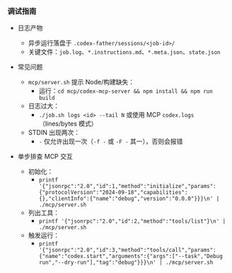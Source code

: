 ### 调试指南

- 日志产物
  - 异步运行落盘于 `.codex-father/sessions/<job-id>/`
  - 关键文件：`job.log`、`*.instructions.md`、`*.meta.json`、`state.json`

- 常见问题
  - `mcp/server.sh` 提示 Node/构建缺失：
    - 运行：`cd mcp/codex-mcp-server && npm install && npm run build`
  - 日志过大：
    - `./job.sh logs <id> --tail N` 或使用 MCP `codex.logs`（lines/bytes 模式）
  - STDIN 出现两次：
    - `-` 仅允许出现一次（`-f -` 或 `-F -` 其一），否则会报错

- 单步排查 MCP 交互
  - 初始化：
    - `printf '{"jsonrpc":"2.0","id":1,"method":"initialize","params":{"protocolVersion":"2024-09-18","capabilities":{},"clientInfo":{"name":"debug","version":"0.0.0"}}}\n' | ./mcp/server.sh`
  - 列出工具：
    - `printf '{"jsonrpc":"2.0","id":2,"method":"tools/list"}\n' | ./mcp/server.sh`
  - 触发运行：
    - `printf '{"jsonrpc":"2.0","id":3,"method":"tools/call","params":{"name":"codex.start","arguments":{"args":["--task","Debug run","--dry-run"],"tag":"debug"}}}\n' | ./mcp/server.sh`
